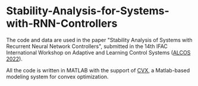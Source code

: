 # Stability-Analysis-for-Systems-with-RNN-Controllers

The code and data are used in the paper "Stability Analysis of Systems with Recurrent Neural Network Controllers", submitted in the 14th IFAC International Workshop on Adaptive and Learning Control Systems ([ALCOS 2022](http://www.alcos2022.org/index.html)).

All the code is written in MATLAB with the support of [CVX](http://cvxr.com/cvx/), a Matlab-based modeling system for convex optimization.

